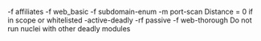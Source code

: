 -f affiliates 
-f web_basic
-f subdomain-enum
-m port-scan
Distance = 0 if in scope or whitelisted
-active-deadly
-rf passive
-f web-thorough
Do not run nuclei with other deadly modules